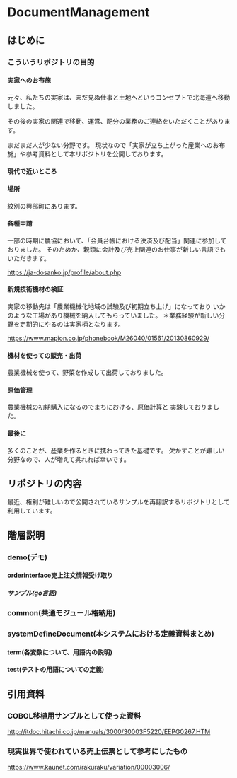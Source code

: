 # DocumentManagement

## はじめに

### こういうリポジトリの目的

#### 実家へのお布施

元々、私たちの実家は、まだ見ぬ仕事と土地へというコンセプトで北海道へ移動しました。

その後の実家の関連で移動、運営、配分の業務のご連絡をいただくことがあります。

まだまだ人が少ない分野です。
現状なので「実家が立ち上がった産業へのお布施」や参考資料として本リポジトリを公開しております。

#### 現代で近いところ

#### 場所

紋別の興部町にあります。


#### 各種申請

一部の時期に農協において、「会員台帳における決済及び配当」関連に参加しておりました。
そのためか、親類に会計及び売上関連のお仕事が新しい言語でもいただきます。

https://ja-dosanko.jp/profile/about.php

#### 新規技術機材の検証

実家の移動先は「農業機械化地域の試験及び初期立ち上げ」になっており
いかのような工場があり機械を納入してもらっていました。
＊業務経験が新しい分野を定期的にやるのは実家柄となります。

https://www.mapion.co.jp/phonebook/M26040/01561/20130860929/

#### 機材を使っての販売・出荷

農業機械を使って、野菜を作成して出荷しておりました。

#### 原価管理

農業機械の初期購入になるのでまちにおける、原価計算と
実験しておりました。


#### 最後に

多くのことが、産業を作るときに携わってきた基礎です。
欠かすことが難しい分野なので、人が増えて呉れれば幸いです。


## リポジトリの内容
最近、権利が難しいので公開されているサンプルを再翻訳するリポジトリとして利用しています。


## 階層説明

### demo(デモ)
#### orderinterface売上注文情報受け取り
##### サンプル(go言語)
### common(共通モジュール格納用)
### systemDefineDocument(本システムにおける定義資料まとめ)
#### term(各変数について、用語内の説明)
#### test(テストの用語についての定義)
## 引用資料

### COBOL移植用サンプルとして使った資料

http://itdoc.hitachi.co.jp/manuals/3000/30003F5220/EEPG0267.HTM


### 現実世界で使われている売上伝票として参考にしたもの

https://www.kaunet.com/rakuraku/variation/00003006/



